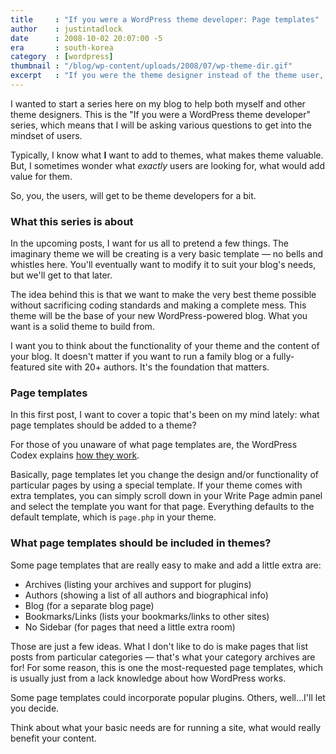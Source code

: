 ```yaml
---
title     : "If you were a WordPress theme developer: Page templates"
author    : justintadlock
date      : 2008-10-02 20:07:00 -5
era       : south-korea
category  : [wordpress]
thumbnail : "/blog/wp-content/uploads/2008/07/wp-theme-dir.gif"
excerpt   : "If you were the theme designer instead of the theme user, what would you add to a theme?  In this first post of a new series, I want users to imagine they are the developers."
---
```


I wanted to start a series here on my blog to help both myself and other theme designers.  This is the "If you were a WordPress theme developer" series, which means that I will be asking various questions to get into the mindset of users.

Typically, I know what <strong>I</strong> want to add to themes, what makes theme valuable.  But, I sometimes wonder what <em>exactly</em> users are looking for, what would add value for them.

So, you, the users, will get to be theme developers for a bit.

<h3>What this series is about</h3>

In the upcoming posts, I want for us all to pretend a few things.  The imaginary theme we will be creating is a very basic template &mdash; no bells and whistles here.  You'll eventually want to modify it to suit your blog's needs, but we'll get to that later.

The idea behind this is that we want to make the very best theme possible without sacrificing coding standards and making a complete mess.  This theme will be the base of your new WordPress-powered blog.  What you want is a solid theme to build from.

I want you to think about the functionality of your theme and the content of your blog.  It doesn't matter if you want to run a family blog or a fully-featured site with 20+ authors.  It's the foundation that matters.

<h3>Page templates</h3>

In this first post, I want to cover a topic that's been on my mind lately: what page templates should be added to a theme?

For those of you unaware of what page templates are, the WordPress Codex explains <a href="http://codex.wordpress.org/Pages#Page_Templates" title="WordPress page templates">how they work</a>.

Basically, page templates let you change the design and/or functionality of particular pages by using a special template.  If your theme comes with extra templates, you can simply scroll down in your Write Page admin panel and select the template you want for that page.  Everything defaults to the default template, which is <code>page.php</code> in your theme.

<h3>What page templates should be included in themes?</h3>

Some page templates that are really easy to make and add a little extra are:

<ul>
<li>Archives (listing your archives and support for plugins)</li>
<li>Authors (showing a list of all authors and biographical info)</li>
<li>Blog (for a separate blog page)</li>
<li>Bookmarks/Links (lists your bookmarks/links to other sites)</li>
<li>No Sidebar (for pages that need a little extra room)</li>
</ul>

Those are just a few ideas.  What I don't like to do is make pages that list posts from particular categories &mdash; that's what your category archives are for!  For some reason, this is one the most-requested page templates, which is usually just from a lack knowledge about how WordPress works.

Some page templates could incorporate popular plugins.  Others, well...I'll let you decide.

Think about what your basic needs are for running a site, what would really benefit your content.
